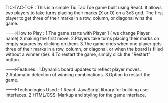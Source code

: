 TIC-TAC-TOE :
This is a simple Tic Tac Toe game built using React. It allows two players to take turns placing their marks (X or O) on a 3x3 grid. The first player to get three of their marks in a row, column, or diagonal wins the game.

--->How to Play :
1.The game starts with Player 1 ( we change Player name) X making the first move.
2.Players take turns placing their marks on empty squares by clicking on them.
3.The game ends when one player gets three of their marks in a row, column, or diagonal, or when the board is filled without a winner (tie).
4.To restart the game, simply click the "Restart" button.

--->Features :
1.Dynamic board updates to reflect player moves.
2.Automatic detection of winning combinations.
3.Option to restart the game.

--->Technologies Used :
1.React: JavaScript library for building user interfaces.
2.HTML/CSS: Markup and styling for the game interface.

